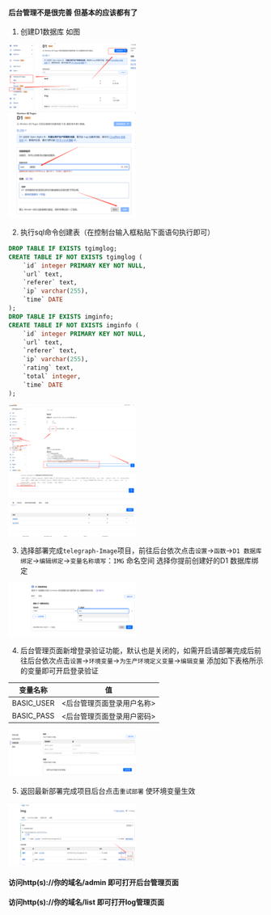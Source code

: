
#### 后台管理不是很完善 但基本的应该都有了

1. 创建D1数据库 如图

<img src="./img/D1_1.png"   height="50%" width="50%"/>
<img src="./img/d10.png"   height="50%" width="50%"/>

2. 执行sql命令创建表（在控制台输入框粘贴下面语句执行即可）
```sql
DROP TABLE IF EXISTS tgimglog;
CREATE TABLE IF NOT EXISTS tgimglog (
	`id` integer PRIMARY KEY NOT NULL,
    `url` text,
    `referer` text,
	`ip` varchar(255),
	`time` DATE
);
DROP TABLE IF EXISTS imginfo;
CREATE TABLE IF NOT EXISTS imginfo (
	`id` integer PRIMARY KEY NOT NULL,
    `url` text,
    `referer` text,
	`ip` varchar(255),
	`rating` text,
	`total` integer,
	`time` DATE
);
```

<img src="./img/d3.png"   height="50%" width="50%"/>
<img src="./img/d4.png"   height="50%" width="50%"/>
<img src="./img/d5.png"   height="50%" width="50%"/>

3. 选择部署完成`telegraph-Image`项目，前往后台依次点击`设置`->`函数`->`D1 数据库绑定`->`编辑绑定`->`变量名称填写`：`IMG` 命名空间 选择你提前创建好的D1 数据库绑定

<img src="./img/d6.png"   height="50%" width="50%"/>

4. 后台管理页面新增登录验证功能，默认也是关闭的，如需开启请部署完成后前往后台依次点击`设置`->`环境变量`->`为生产环境定义变量`->`编辑变量` 添加如下表格所示的变量即可开启登录验证


| 变量名称      | 值 |
| ----------- | ----------- |
|BASIC_USER   | <后台管理页面登录用户名称>|
|BASIC_PASS   | <后台管理页面登录用户密码>|



<img src="./img/fun.png"   height="50%" width="50%"/>



5. 返回最新部署完成项目后台点击`重试部署` 使环境变量生效
<img src="./img/d1end.png"   height="50%" width="50%"/>


#### 访问http(s)://你的域名/admin 即可打开后台管理页面

#### 访问http(s)://你的域名/list 即可打开log管理页面
